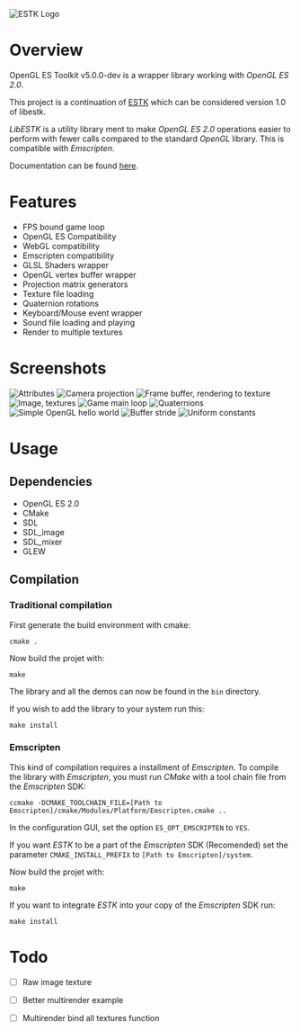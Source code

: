 ![ESTK Logo](logo/logo5.png)

# Overview

OpenGL ES Toolkit v5.0.0-dev is a wrapper library working with *OpenGL ES 2.0*.

This project is a continuation of [ESTK](https://github.com/carlmartus/estk)
which can be considered version 1.0 of libestk.

*LibESTK* is a utility library ment to make *OpenGL ES 2.0* operations easier
to perform with fewer calls compared to the standard *OpenGL* library. This
is compatible with *Emscripten*.

Documentation can be found [here](DOC.md).

# Features
 * FPS bound game loop
 * OpenGL ES Compatibility
 * WebGL compatibility
 * Emscripten compatibility
 * GLSL Shaders wrapper
 * OpenGL vertex buffer wrapper
 * Projection matrix generators
 * Texture file loading
 * Quaternion rotations
 * Keyboard/Mouse event wrapper
 * Sound file loading and playing
 * Render to multiple textures

# Screenshots
![Attributes](screenshots/attr.png)
![Camera projection](screenshots/cam.png)
![Frame buffer, rendering to texture](screenshots/fb.png)
![Image, textures](screenshots/image.png)
![Game main loop](screenshots/mainloop.png)
![Quaternions](screenshots/quaternion.png)
![Simple OpenGL hello world](screenshots/red.png)
![Buffer stride](screenshots/stride.png)
![Uniform constants](screenshots/uniform.png)

# Usage

## Dependencies
 * OpenGL ES 2.0
 * CMake
 * SDL
 * SDL_image
 * SDL_mixer
 * GLEW


## Compilation

### Traditional compilation
First generate the build environment with cmake:
```
cmake .
```

Now build the projet with:
```
make
```

The library and all the demos can now be found in the ```bin``` directory.

If you wish to add the library to your system run this:
```
make install
```

### Emscripten
This kind of compilation requires a installment of *Emscripten*. To compile the
library with *Emscripten*, you must run *CMake* with a tool chain file from the
*Emscripten* SDK:
```
ccmake -DCMAKE_TOOLCHAIN_FILE=[Path to Emscripten]/cmake/Modules/Platform/Emscripten.cmake ..
```

In the configuration GUI, set the option ```ES_OPT_EMSCRIPTEN``` to ```YES```.

If you want *ESTK* to be a part of the *Emscripten* SDK (Recomended) set the
parameter ```CMAKE_INSTALL_PREFIX``` to ```[Path to Emscripten]/system```.

Now build the projet with:
```
make
```

If you want to integrate *ESTK* into your copy of the *Emscripten* SDK run:
```
make install
```

# Todo

 * [ ] Raw image texture
 * [ ] Better multirender example
 * [ ] Multirender bind all textures function

